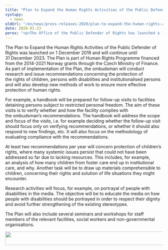 ```yaml
---
title: "Plan to Expand the Human Rights Activities of the Public Defender of Rights"
vystupy:
  - news
oldUrl: "/en/news/press-releases-2020/plan-to-expand-the-human-rights-activities-of-the-public-defender-of-rights/"
date: 2020-01-23
perex: "<p>The Office of the Public Defender of Rights has launched a four-year plan focused on human rights protection. The Plan will allow the ombudsman to focus even more strongly on particularly vulnerable groups, such as children, people with disabilities and people whose freedom has been restricted.</p>"
---
```


<!-- imported from the old website -->

<p>The Plan to Expand the Human Rights Activities of the Public Defender of Rights was launched on 1 December 2019 and will continue until 31 December 2023. The Plan is part of Human Rights Programme financed from the 2014-2021 Norway grants through the Czech Ministry of Finance. As part of implementation of the Plan, the ombudsman will conduct research and issue recommendations concerning the protection of the rights of children, persons with disabilities and institutionalised persons and will also develop new methods of work to ensure more effective protection of human rights.</p> <p>For example, a handbook will be prepared for follow-up visits to facilities detaining persons subject to restricted personal freedom. The aim of these visits is to verify whether and how the facility complies with the ombudsman’s recommendations. The handbook will address the scope and focus of the visits, i.e. for example deciding whether the follow-up visit should focus only on verifying recommendations, or whether it should also respond to new findings, etc. It will also focus on the methodology of evaluating compliance with the recommendations.</p> <p>At least two recommendations per year will concern protection of children’s rights, where many systemic issues persist that could not have been addressed so far due to lacking resources. This includes, for example, an analysis of how many children from foster care end up in institutional care, and why. Another task will be to draw up materials comprehensible to children, concerning their rights and solution of life situations they might encounter.</p> <p>Research activities will focus, for example, on portrayal of people with disabilities in the media. The objective will be to educate the media on how people with disabilities should be portrayed in order to respect their dignity and avoid further strengthening of the existing stereotypes.</p><p> The Plan will also include several seminars and workshops for staff members of the relevant facilities, social workers and non-governmental organisations.</p><p><img src="/uploads-import/uploads/RTEmagicC_norway-grants2_01.png.png" width="635" height="43" alt="" /></p>
